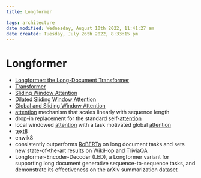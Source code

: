 ```yaml
---
title: Longformer

tags: architecture 
date modified: Wednesday, August 10th 2022, 11:41:27 am
date created: Tuesday, July 26th 2022, 8:33:15 pm
---
```


# Longformer
- [Longformer: the Long-Document Transformer](https://arxiv.org/abs/2004.05150)
- [Transformer](Transformer.md)
- [Sliding Window Attention](Sliding%20Window%20Attention.md)
- [Dilated Sliding Window Attention](Dilated%20Sliding%20Window%20Attention.md)
- [Global and Sliding Window Attention](Global%20and%20Sliding%20Window%20Attention.md)
- [attention](Attention.md) mechanism that scales linearly with sequence length
- drop-in replacement for the standard self-[attention](Attention.md)
- local windowed [attention](Attention.md) with a task motivated global [attention](Attention.md)
- text8
- enwik8
- consistently outperforms [RoBERTa](RoBERTa.md) on long document tasks and sets new state-of-the-art results on WikiHop and TriviaQA
- Longformer-Encoder-Decoder (LED), a Longformer variant for supporting long document generative sequence-to-sequence tasks, and demonstrate its effectiveness on the arXiv summarization dataset

